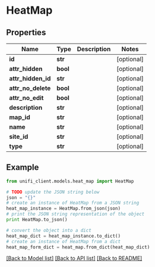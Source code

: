 # HeatMap


## Properties

Name | Type | Description | Notes
------------ | ------------- | ------------- | -------------
**id** | **str** |  | [optional] 
**attr_hidden** | **bool** |  | [optional] 
**attr_hidden_id** | **str** |  | [optional] 
**attr_no_delete** | **bool** |  | [optional] 
**attr_no_edit** | **bool** |  | [optional] 
**description** | **str** |  | [optional] 
**map_id** | **str** |  | [optional] 
**name** | **str** |  | [optional] 
**site_id** | **str** |  | [optional] 
**type** | **str** |  | [optional] 

## Example

```python
from unifi_client.models.heat_map import HeatMap

# TODO update the JSON string below
json = "{}"
# create an instance of HeatMap from a JSON string
heat_map_instance = HeatMap.from_json(json)
# print the JSON string representation of the object
print HeatMap.to_json()

# convert the object into a dict
heat_map_dict = heat_map_instance.to_dict()
# create an instance of HeatMap from a dict
heat_map_form_dict = heat_map.from_dict(heat_map_dict)
```
[[Back to Model list]](../README.md#documentation-for-models) [[Back to API list]](../README.md#documentation-for-api-endpoints) [[Back to README]](../README.md)


